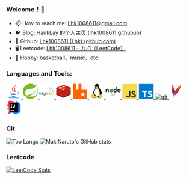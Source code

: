 ### Welcome！👋

- 📫 How to reach me: Lhk1008611@gmail.com
- 🐦 Blog: [HankLay 的个人主页 (lhk1008611.github.io)](https://lhk1008611.github.io/)
- 👾 Github: [Lhk1008611 (Lhk) (github.com)](https://github.com/Lhk1008611)
- 🖥 Leetcode: [Lhk1008611 - 力扣（LeetCode）](https://leetcode.cn/u/lhk1008611/)
- 💫 Hobby: basketball、music、etc


<h3 align="left">Languages and Tools:</h3>
<p align="left"> 
  <a href="https://www.java.com" target="_blank"> <img src="https://raw.githubusercontent.com/devicons/devicon/master/icons/java/java-original.svg" alt="java" width="40" height="40"/> </a>
  <a href="https://spring.io/" target="_blank" > <img src="https://raw.githubusercontent.com/devicons/devicon/master/icons/spring/spring-original.svg" alt="spring" width="40" height="40"/> </a>
  <a href="https://www.mysql.com/" target="_blank"> <img src="https://raw.githubusercontent.com/devicons/devicon/master/icons/mysql/mysql-original-wordmark.svg" alt="mysql" width="40" height="40"/> </a>
  <a href="https://redis.io/" target="_blank"> <img src="https://raw.githubusercontent.com/devicons/devicon/master/icons/redis/redis-original.svg" alt="redis" width="40" height="40"/> </a> 
  <a href="https://www.rabbitmq.com/" target="_blank"> <img src="https://raw.githubusercontent.com/devicons/devicon/master/icons/rabbitmq/rabbitmq-original.svg" alt="rabbitmq" width="40" height="40"/> </a> 
  <a href="https://www.linux.org/" target="_blank" rel="noreferrer"> <img src="https://raw.githubusercontent.com/devicons/devicon/master/icons/linux/linux-original.svg" alt="linux" width="40" height="40"/> </a> 
   <a href="https://nodejs.org" target="_blank" rel="noreferrer"> <img src="https://raw.githubusercontent.com/devicons/devicon/master/icons/nodejs/nodejs-original-wordmark.svg" alt="nodejs" width="40" height="40"/> </a> 
  <a href="https://developer.mozilla.org/en-US/docs/Web/JavaScript" target="_blank"> <img src="https://raw.githubusercontent.com/devicons/devicon/master/icons/javascript/javascript-original.svg" alt="javascript" width="40" height="40"/> </a>
  <a href="https://www.typescriptlang.org/" target="_blank" rel="noreferrer"> <img src="https://raw.githubusercontent.com/devicons/devicon/master/icons/typescript/typescript-original.svg" alt="typescript" width="40" height="40"/> </a>
  <a href="https://git-scm.com/" target="_blank"> <img src="https://www.vectorlogo.zone/logos/git-scm/git-scm-icon.svg" alt="git" width="40" height="40"/> </a> 
  <a href="https://maven.apache.org/" target="_blank"> <img src="https://raw.githubusercontent.com/devicons/devicon/master/icons/maven/maven-original.svg" alt="maven" width="40" height="40"/> </a> 
  <a href="https://www.jetbrains.com/idea/" target="_blank"> <img src="https://raw.githubusercontent.com/devicons/devicon/master/icons/intellij/intellij-original.svg" alt="idea" width="40" height="40"/> </a> 
</p>


<h3 align="left">Git</h3>

![Top Langs](https://github-readme-stats.vercel.app/api/top-langs/?username=Lhk1008611&layout=compact&card_width=500)
![MakiNaruto's GitHub stats](https://github-readme-stats.vercel.app/api?username=Lhk1008611&show_icons=true&card_width=500)

<h3 align="left">Leetcode</h3>

[![LeetCode Stats](https://leetcard.jacoblin.cool/Lhk1008611?theme=light&font=Sunflower&ext=heatmap&site=cn&width=500)](https://github.com/JacobLinCool/LeetCode-Stats-Card)